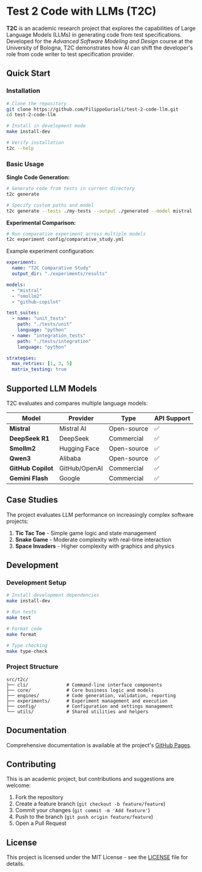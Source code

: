 # Test 2 Code with LLMs (T2C)

**T2C** is an academic research project that explores the capabilities of Large Language Models (LLMs) in generating code from test specifications. Developed for the *Advanced Software Modeling and Design* course at the University of Bologna, T2C demonstrates how AI can shift the developer's role from code writer to test specification provider.

## Quick Start

### Installation

```bash
# Clone the repository
git clone https://github.com/FilippoGurioli/test-2-code-llm.git
cd test-2-code-llm

# Install in development mode
make install-dev

# Verify installation
t2c --help
```

### Basic Usage

**Single Code Generation:**

```bash
# Generate code from tests in current directory
t2c generate

# Specify custom paths and model
t2c generate --tests ./my-tests --output ./generated --model mistral
```

**Experimental Comparison:**

```bash
# Run comparative experiment across multiple models
t2c experiment config/comparative_study.yml
```

Example experiment configuration:

```yaml
experiment:
  name: "T2C Comparative Study"
  output_dir: "./experiments/results"

models:
  - "mistral"
  - "smollm2"
  - "github-copilot"

test_suites:
  - name: "unit_tests"
    path: "./tests/unit"
    language: "python"
  - name: "integration_tests"
    path: "./tests/integration"
    language: "python"

strategies:
  max_retries: [1, 3, 5]
  matrix_testing: true
```

## Supported LLM Models

T2C evaluates and compares multiple language models:

| Model              | Provider      | Type        | API Support |
| ------------------ | ------------- | ----------- | ----------- |
| **Mistral**        | Mistral AI    | Open-source | ✅           |
| **DeepSeek R1**    | DeepSeek      | Commercial  | ✅           |
| **Smollm2**        | Hugging Face  | Open-source | ✅           |
| **Qwen3**          | Alibaba       | Open-source | ✅           |
| **GitHub Copilot** | GitHub/OpenAI | Commercial  | ✅           |
| **Gemini Flash**   | Google        | Commercial  | ✅           |

## Case Studies

The project evaluates LLM performance on increasingly complex software projects:

1. **Tic Tac Toe** - Simple game logic and state management
2. **Snake Game** - Moderate complexity with real-time interaction
3. **Space Invaders** - Higher complexity with graphics and physics

## Development

### Development Setup

```bash
# Install development dependencies
make install-dev

# Run tests
make test

# Format code
make format

# Type checking
make type-check
```

### Project Structure

```text
src/t2c/
├── cli/              # Command-line interface components
├── core/             # Core business logic and models
├── engines/          # Code generation, validation, reporting
├── experiments/      # Experiment management and execution
├── config/           # Configuration and settings management
└── utils/            # Shared utilities and helpers
```

## Documentation

Comprehensive documentation is available at the project's [GitHub Pages](https://filippogurioli.github.io/test-2-code-llm/).

## Contributing

This is an academic project, but contributions and suggestions are welcome:

1. Fork the repository
2. Create a feature branch (`git checkout -b feature/feature`)
3. Commit your changes (`git commit -m 'Add feature'`)
4. Push to the branch (`git push origin feature/feature`)
5. Open a Pull Request

## License

This project is licensed under the MIT License - see the [LICENSE](LICENSE) file for details.
